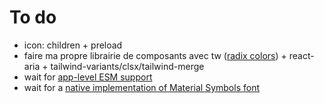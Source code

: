 # To do

- icon: children + preload
- faire ma propre librairie de composants avec tw ([radix colors](https://github.com/mrcaidev/tailwindcss-radix-colors)) + react-aria + tailwind-variants/clsx/tailwind-merge
- wait for [app-level ESM support](https://github.com/vercel/next.js/discussions/59455)
- wait for a [native implementation of Material Symbols font](https://github.com/vercel/next.js/discussions/42881)
